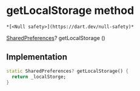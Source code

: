 


# getLocalStorage method




    *[<Null safety>](https://dart.dev/null-safety)*




[SharedPreferences](https://pub.dev/documentation/shared_preferences/2.0.13/shared_preferences/SharedPreferences-class.html)? getLocalStorage
()








## Implementation

```dart
static SharedPreferences? getLocalStorage() {
  return _localStorge;
}
```







